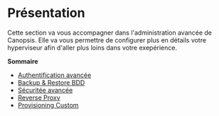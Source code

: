# Présentation

Cette section va vous accompagner dans l'administration avancée de Canopsis. Elle va vous permettre de configurer plus en détails votre hyperviseur afin d'aller plus loins dans votre exepérience.

**Sommaire**

- [Authentification avancée](authentification.md)  
- [Backup & Restore BDD](sauvegarde-et-restauration.md)  
- [Sécuritée avancée](configuration-parefeu-et-selinux.md)  
- [Reverse Proxy](reverse-proxy.md)   
- [Provisioning Custom](Provisioning-custom.md)  